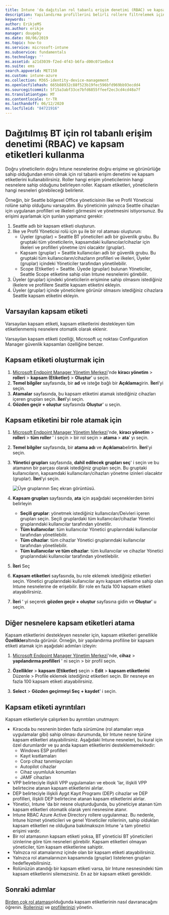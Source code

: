 ```yaml
---
title: Intune 'da dağıtılan rol tabanlı erişim denetimi (RBAC) ve kapsam etiketlerini kullanma | Microsoft Docs
description: Yapılandırma profillerini belirli rollere filtrelemek için kapsam etiketlerini kullanın.
keywords: ''
author: ErikjeMS
ms.author: erikje
manager: dougeby
ms.date: 08/06/2019
ms.topic: how-to
ms.service: microsoft-intune
ms.subservice: fundamentals
ms.technology: ''
ms.assetid: a21d3039-f2ed-4f43-b6fa-d00c071edbc4
ms.suite: ems
search.appverid: MET150
ms.custom: intune-azure
ms.collection: M365-identity-device-management
ms.openlocfilehash: 665b88932c88f523b19fec596bfd969bb93ecdd4
ms.sourcegitcommit: 5f15a3abf33ce7bfd6855ffeef2ec3cd4cd48a7f
ms.translationtype: MT
ms.contentlocale: tr-TR
ms.lasthandoff: 06/12/2020
ms.locfileid: "84721916"
---
```

# <a name="use-role-based-access-control-rbac-and-scope-tags-for-distributed-it"></a>Dağıtılmış BT için rol tabanlı erişim denetimi (RBAC) ve kapsam etiketleri kullanma

Doğru yöneticilerin doğru Intune nesnelerine doğru erişime ve görünürlüğe sahip olduğundan emin olmak için rol tabanlı erişim denetimi ve kapsam etiketlerini kullanabilirsiniz. Roller hangi erişim yöneticilerinin hangi nesnelere sahip olduğunu belirleyen roller. Kapsam etiketleri, yöneticilerin hangi nesneleri görebileceği belirlenir.

Örneğin, bir Seattle bölgesel Office yöneticisinin Ilke ve Profil Yöneticisi rolüne sahip olduğunu varsayalım. Bu yöneticinin yalnızca Seattle cihazları için uygulanan profilleri ve ilkeleri görmesini ve yönetmesini istiyorsunuz. Bu erişimi ayarlamak için şunları yapmanız gerekir:

1. Seattle adlı bir kapsam etiketi oluşturun.
2. Ilke ve Profil Yöneticisi rolü için şu ile bir rol ataması oluşturun: 
    - Üyeler (gruplar) = Seattle BT yöneticileri adlı bir güvenlik grubu. Bu gruptaki tüm yöneticilerin, kapsamdaki kullanıcılar/cihazlar için ilkeleri ve profilleri yönetme izni olacaktır (gruplar).
    - Kapsam (gruplar) = Seattle kullanıcıları adlı bir güvenlik grubu. Bu gruptaki tüm kullanıcıların/cihazların profilleri ve ilkeleri, Üyeler (gruplar) içindeki Yöneticiler tarafından yönetilebilir. 
    - Scope (Etiketler) = Seattle. Üyede (gruplar) bulunan Yöneticiler, Seattle Scope etiketine sahip olan Intune nesnelerini görebilir.
3. Üyeler (gruplar) içindeki yöneticilerin erişimine sahip olmasını istediğiniz ilkelere ve profillere Seattle kapsam etiketini ekleyin.
4. Üyeler (gruplar) içinde yöneticilere görünür olmasını istediğiniz cihazlara Seattle kapsam etiketini ekleyin. 

## <a name="default-scope-tag"></a>Varsayılan kapsam etiketi
Varsayılan kapsam etiketi, kapsam etiketlerini destekleyen tüm etiketlenmemiş nesnelere otomatik olarak eklenir.

Varsayılan kapsam etiketi özelliği, Microsoft uç noktası Configuration Manager güvenlik kapsamları özelliğine benzer. 

## <a name="to-create-a-scope-tag"></a>Kapsam etiketi oluşturmak için

1. [Microsoft Endpoint Manager Yönetim Merkezi](https://go.microsoft.com/fwlink/?linkid=2109431)'nde **kiracı yönetim**  >  **rolleri**  >  **kapsam (Etiketler)**  >  **Oluştur**' u seçin.
2. **Temel bilgiler** sayfasında, bir **ad** ve isteğe bağlı bir **Açıklama**girin. **İleri**’yi seçin.
3. **Atamalar** sayfasında, bu kapsam etiketini atamak istediğiniz cihazları içeren grupları seçin. **İleri**’yi seçin.
4. **Gözden geçir + oluştur** sayfasında **Oluştur**' u seçin.

## <a name="to-assign-a-scope-tag-to-a-role"></a>Kapsam etiketini bir role atamak için

1. [Microsoft Endpoint Manager Yönetim Merkezi](https://go.microsoft.com/fwlink/?linkid=2109431)'nde, **kiracı yönetim**  >  **rolleri**  >  **tüm roller** ' i seçin > bir rol seçin > **atama**  >  **ata**' yı seçin.
2. **Temel bilgiler** sayfasında, bir **atama adı** ve **Açıklama**belirtin. **İleri**’yi seçin.
3. **Yönetici grupları** sayfasında, **dahil edilecek grupları seç**' i seçin ve bu atamanın bir parçası olarak istediğiniz grupları seçin. Bu gruptaki kullanıcıların, kapsamdaki kullanıcıları/cihazları yönetme izinleri olacaktır (gruplar). **İleri**’yi seçin.

    ![Üye gruplarının Seç ekran görüntüsü.](./media/scope-tags/select-member-groups.png)

4. **Kapsam grupları** sayfasında, **ata** için aşağıdaki seçeneklerden birini belirleyin
    - **Seçili gruplar**: yönetmek istediğiniz kullanıcıları/Deivleri içeren grupları seçin. Seçili gruplardaki tüm kullanıcılar/cihazlar Yönetici gruplarındaki kullanıcılar tarafından yönetilir.
    - **Tüm kullanıcılar**: tüm kullanıcılar Yönetici gruplarındaki kullanıcılar tarafından yönetilebilir.
    - **Tüm cihazlar**: tüm cihazlar Yönetici gruplarındaki kullanıcılar tarafından yönetilebilir.
    - **Tüm kullanıcılar ve tüm cihazlar**: tüm kullanıcılar ve cihazlar Yönetici gruplarındaki kullanıcılar tarafından yönetilebilir.

5. **İleri** Seç
6. **Kapsam etiketleri** sayfasında, bu role eklemek istediğiniz etiketleri seçin. Yönetici gruplarındaki kullanıcılar aynı kapsam etiketine sahip olan Intune nesnelerine de erişebilir. Bir role en fazla 100 kapsam etiketi atayabilirsiniz.
7. **İleri** ' yi seçerek **gözden geçir + oluştur** sayfasına gidin ve **Oluştur**' u seçin.

## <a name="assign-scope-tags-to-other-objects"></a>Diğer nesnelere kapsam etiketleri atama

Kapsam etiketlerini destekleyen nesneler için, kapsam etiketleri genellikle **Özellikler**altında görünür. Örneğin, bir yapılandırma profiline bir kapsam etiketi atamak için aşağıdaki adımları izleyin:

1. [Microsoft Endpoint Manager Yönetim Merkezi](https://go.microsoft.com/fwlink/?linkid=2109431)'nde, **cihaz**  >  **yapılandırma profilleri** ' ni seçin > bir profil seçin.

2. **Özellikler**  >  **kapsam (Etiketler)** seçin  >  **Edit**  >  **kapsam etiketlerini** Düzenle > Profile eklemek istediğiniz etiketleri seçin. Bir nesneye en fazla 100 kapsam etiketi atayabilirsiniz.
4. **Select**  >  **Gözden geçirmeyi Seç + kaydet**' i seçin.

## <a name="scope-tag-details"></a>Kapsam etiketi ayrıntıları
Kapsam etiketleriyle çalışırken bu ayrıntıları unutmayın: 

- Kiracıda bu nesnenin birden fazla sürümüne (rol atamaları veya uygulamalar gibi) sahip olması durumunda, bir Intune nesne türüne kapsam etiketleri atayabilirsiniz.
  Aşağıdaki Intune nesneleri, bu kural için özel durumlardır ve şu anda kapsam etiketlerini desteklememektedir:
    - Windows ESP profilleri
    - Kayıt kısıtlamaları
    - Corp cihaz tanımlayıcıları
    - Autopilot cihazlar
    - Cihaz uyumluluk konumları
    - JAMF cihazları
- VPP belirteciyle ilişkili VPP uygulamaları ve ebook 'lar, ilişkili VPP belirtecine atanan kapsam etiketlerini alırlar.
- DEP belirteciyle ilişkili Aygıt Kayıt Programı (DEP) cihazlar ve DEP profilleri, ilişkili DEP belirtecine atanan kapsam etiketlerini alırlar.
- Yönetici, Intune 'da bir nesne oluşturduğunda, bu yöneticiye atanan tüm kapsam etiketleri otomatik olarak yeni nesnesine atanır.
- Intune RBAC Azure Active Directory rollere uygulanmaz. Bu nedenle, Intune hizmet yöneticileri ve genel Yöneticiler rollerinin, sahip oldukları kapsam etiketleri ne olduğuna bakılmaksızın Intune 'a tam yönetici erişimi vardır.
- Bir rol atamasının kapsam etiketi yoksa, BT yöneticisi BT yöneticileri izinlerine göre tüm nesneleri görebilir. Kapsam etiketleri olmayan yöneticiler, tüm kapsam etiketlerine sahiptir.
- Yalnızca rol atamalarınız içinde olan bir kapsam etiketi atayabilirsiniz.
- Yalnızca rol atamalarınızın kapsamında (gruplar) listelenen grupları hedefleyebilirsiniz.
- Rolünüzün atandığı bir kapsam etiketi varsa, bir Intune nesnesindeki tüm kapsam etiketlerini silemezsiniz. En az bir kapsam etiketi gereklidir.

## <a name="next-steps"></a>Sonraki adımlar

[Birden çok rol ataması](role-based-access-control.md#multiple-role-assignments)olduğunda kapsam etiketlerinin nasıl davranacağını öğrenin.
[Rollerinizi](role-based-access-control.md) ve [profillerinizi](../configuration/device-profile-assign.md) yönetin.


